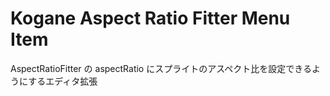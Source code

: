 # Kogane Aspect Ratio Fitter Menu Item

AspectRatioFitter の aspectRatio にスプライトのアスペクト比を設定できるようにするエディタ拡張